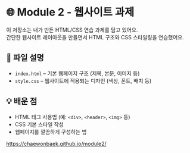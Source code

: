 # 🌐 Module 2 - 웹사이트 과제

이 저장소는 내가 만든 HTML/CSS 연습 과제를 담고 있어요.  
간단한 웹사이트 레이아웃을 만들면서 HTML 구조와 CSS 스타일링을 연습했어요.

## 📁 파일 설명

- `index.html` – 기본 웹페이지 구조 (제목, 본문, 이미지 등)
- `style.css` – 웹사이트에 적용되는 디자인 (색상, 폰트, 배치 등)

## 💡 배운 점
- HTML 태그 사용법 (예: `<div>`, `<header>`, `<img>` 등)
- CSS 기본 스타일 작성
- 웹페이지를 깔끔하게 구성하는 법


https://chaewonbaek.github.io/module2/
